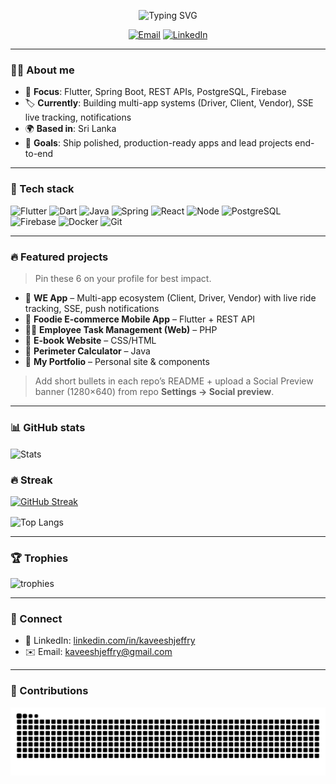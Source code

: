 <!-- Profile README for KaveeshJeffry -->

<p align="center">
  <img src="https://readme-typing-svg.demolab.com?font=Inter&weight=700&size=28&pause=1200&center=true&vCenter=true&width=900&lines=Hi%2C+I'm+Kaveesh+Jeffry+Vershan+%F0%9F%91%8B;Flutter+%2B+Spring+Boot+Developer;I+build+scalable+web+%26+mobile+apps" alt="Typing SVG" />
</p>

<p align="center">
  <a href="mailto:kaveeshjeffry@gmail.com"><img alt="Email" src="https://img.shields.io/badge/Email-kaveeshjeffry%40gmail.com-informational?style=for-the-badge"></a>
  <a href="https://www.linkedin.com/in/kaveeshjeffry" target="_blank"><img alt="LinkedIn" src="https://img.shields.io/badge/LinkedIn-KaveeshJeffry-0A66C2?style=for-the-badge&logo=linkedin&logoColor=white"></a>
</p>

---

### 👨‍💻 About me
- 🧭 **Focus**: Flutter, Spring Boot, REST APIs, PostgreSQL, Firebase  
- 🏷️ **Currently**: Building multi-app systems (Driver, Client, Vendor), SSE live tracking, notifications  
- 🌍 **Based in**: Sri Lanka  
- 🎯 **Goals**: Ship polished, production-ready apps and lead projects end-to-end  

---

### 🧰 Tech stack
<p>
  <img src="https://cdn.jsdelivr.net/gh/devicons/devicon/icons/flutter/flutter-original.svg" height="36" alt="Flutter"/>
  <img src="https://cdn.jsdelivr.net/gh/devicons/devicon/icons/dart/dart-original.svg" height="36" alt="Dart"/>
  <img src="https://cdn.jsdelivr.net/gh/devicons/devicon/icons/java/java-original.svg" height="36" alt="Java"/>
  <img src="https://cdn.jsdelivr.net/gh/devicons/devicon/icons/spring/spring-original.svg" height="36" alt="Spring"/>
  <img src="https://cdn.jsdelivr.net/gh/devicons/devicon/icons/react/react-original.svg" height="36" alt="React"/>
  <img src="https://cdn.jsdelivr.net/gh/devicons/devicon/icons/nodejs/nodejs-original.svg" height="36" alt="Node"/>
  <img src="https://cdn.jsdelivr.net/gh/devicons/devicon/icons/postgresql/postgresql-original.svg" height="36" alt="PostgreSQL"/>
  <img src="https://cdn.jsdelivr.net/gh/devicons/devicon/icons/firebase/firebase-plain.svg" height="36" alt="Firebase"/>
  <img src="https://cdn.jsdelivr.net/gh/devicons/devicon/icons/docker/docker-original.svg" height="36" alt="Docker"/>
  <img src="https://cdn.jsdelivr.net/gh/devicons/devicon/icons/git/git-original.svg" height="36" alt="Git"/>
</p>

---

### 🔥 Featured projects
> Pin these 6 on your profile for best impact.

- 🚕 **WE App** – Multi-app ecosystem (Client, Driver, Vendor) with live ride tracking, SSE, push notifications  
- 🛒 **Foodie E-commerce Mobile App** – Flutter + REST API  
- 🧑‍💼 **Employee Task Management (Web)** – PHP  
- 📘 **E-book Website** – CSS/HTML  
- 📐 **Perimeter Calculator** – Java  
- 🧩 **My Portfolio** – Personal site & components  

> Add short bullets in each repo’s README + upload a Social Preview banner (1280×640) from repo **Settings → Social preview**.

---

### 📊 GitHub stats
<p>
  <img align="center" src="https://github-readme-stats.vercel.app/api?username=KaveeshJeffry&show_icons=true&theme=transparent" alt="Stats" />
</p>

### 🔥 Streak
[![GitHub Streak](https://streak-stats.demolab.com?user=KaveeshJeffry&theme=transparent&hide_border=true)](https://streak-stats.demolab.com/demo/)

<p>
  <img align="center" src="https://github-readme-stats.vercel.app/api/top-langs/?username=KaveeshJeffry&layout=compact&theme=transparent" alt="Top Langs" />
</p>

---

### 🏆 Trophies
<p>
  <img src="https://github-profile-trophy.vercel.app/?username=KaveeshJeffry&theme=onestar&margin-w=8&margin-h=8" alt="trophies"/>
</p>

---

### 🤝 Connect
- 💼 LinkedIn: [linkedin.com/in/kaveeshjeffry](https://www.linkedin.com/in/kaveeshjeffry)  
- ✉️ Email: [kaveeshjeffry@gmail.com](mailto:kaveeshjeffry@gmail.com)

---

### 🐍 Contributions
<picture>
  <source media="(prefers-color-scheme: dark)" srcset="https://raw.githubusercontent.com/KaveeshJeffry/KaveeshJeffry/output/github-contribution-grid-snake-dark.svg?v=1">
  <img alt="github contribution snake" src="https://raw.githubusercontent.com/KaveeshJeffry/KaveeshJeffry/output/github-contribution-grid-snake.svg?v=1">
</picture>
